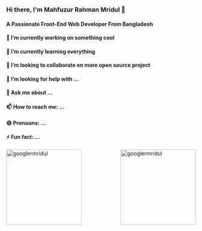 ### Hi there, I'm Mahfuzur Rahman Mridul 👋
#### A Passionate Front-End Web Developer From Bangladesh

#### 🔭 I’m currently working on something cool <br>
#### 🌱 I’m currently learning everything <br>
#### 👯 I’m looking to collaborate on more open source project <br>
#### 🤔 I’m looking for help with ... <br>
#### 💬 Ask me about ... <br>
#### 📫 How to reach me: ... <br>
#### 😄 Pronouns: ... <br>
#### ⚡ Fun fact: ...


<!-- <div align="right" width="50%">
  <img align="center" height="200" style="border-radius: 5px" src="https://miro.medium.com/max/1360/0*7Q3yvSIv_t0ioJ-Z.gif" alt="googlermridul" />
</div> -->

<img align="left" height="200" src="https://github-readme-stats.vercel.app/api?username=googlermridul&show_icons=true&locale=en" alt="googlermridul" />

<img align="right" height="200" src="https://github-readme-stats.vercel.app/api/top-langs?username=googlermridul&show_icons=true&locale=en&layout=compact" alt="googlermridul" />



